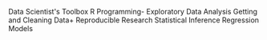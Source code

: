 Data Scientist's Toolbox
R Programming-
Exploratory Data Analysis
Getting and Cleaning Data+
Reproducible Research
Statistical Inference
Regression Models
